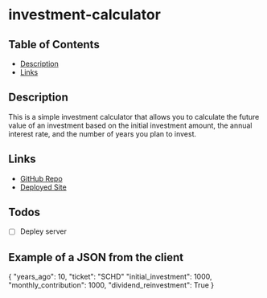 # investment-calculator

## Table of Contents
- [Description](#description)
- [Links](#links)

## Description
This is a simple investment calculator that allows you to calculate the future value of an investment based on the initial investment amount, the annual interest rate, and the number of years you plan to invest.

## Links
- [GitHub Repo](https://github.com/j4j-org/investment-calculator)
- [Deployed Site](https://investment-calculator-client.vercel.app)

## Todos
- [ ] Depley server

## Example of a JSON from the client

{
   "years_ago": 10,
   "ticket": "SCHD"
   "initial_investment": 1000,
   "monthly_contribution": 1000,
   "dividend_reinvestment": True
}
